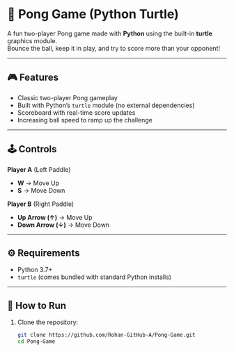 # 🏓 Pong Game (Python Turtle)

A fun two-player Pong game made with **Python** using the built-in **turtle** graphics module.  
Bounce the ball, keep it in play, and try to score more than your opponent!

---

## 🎮 Features
- Classic two-player Pong gameplay  
- Built with Python’s `turtle` module (no external dependencies)  
- Scoreboard with real-time score updates  
- Increasing ball speed to ramp up the challenge  

---

## 🕹️ Controls

**Player A** (Left Paddle)  
- **W** → Move Up  
- **S** → Move Down  

**Player B** (Right Paddle)  
- **Up Arrow (↑)** → Move Up  
- **Down Arrow (↓)** → Move Down  

---

## ⚙️ Requirements
- Python 3.7+  
- `turtle` (comes bundled with standard Python installs)  

---

## 🚀 How to Run

1. Clone the repository:  
   ```bash
   git clone https://github.com/Rohan-GitHub-A/Pong-Game.git
   cd Pong-Game
